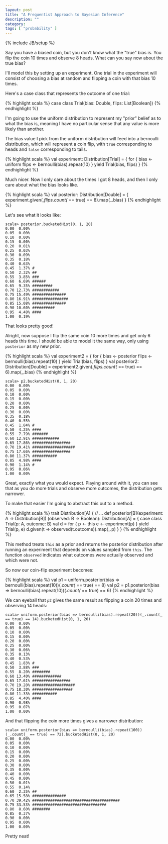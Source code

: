 ```yaml
---
layout: post
title: "A Frequentist Approach to Bayesian Inference"
description: ""
category: 
tags: [ "probability" ]
---
```

{% include JB/setup %}

Say you have a biased coin, but you don't know what the "true" bias is. You flip the coin
10 times and observe 8 heads. What can you say now about the true bias?

I'll model this by setting up an experiment. One trial in the experiment will consist of choosing a bias at random and
flipping a coin with that bias 10 times.

Here's a case class that represents the outcome of one trial:

{% highlight scala %}
case class Trial(bias: Double, flips: List[Boolean])
{% endhighlight %}

I'm going to use the uniform distribution to represent my "prior" belief as to
what the bias is, meaning I have no particular sense that any value is more likely than another.

The bias value I pick from the uniform distribution will feed into a bernoulli distribution, which will represent a coin
flip, with ```true``` corresponding to heads and ```false``` corresponding to tails.

{% highlight scala %}
val experiment: Distribution[Trial] = {
  for {
    bias <- uniform
    flips <- bernoulli(bias).repeat(10)
  } yield Trial(bias, flips)
}
{% endhighlight %}

Much nicer. Now I only care about the times I got 8 heads, and then I only care about what the bias looks like.

{% highlight scala %}
val posterior: Distribution[Double] = {
  experiment.given(_.flips.count(_ == true) == 8).map(_.bias)
}
{% endhighlight %}

Let's see what it looks like:

    scala> posterior.bucketedHist(0, 1, 20)
    0.00  0.00% 
    0.05  0.00% 
    0.10  0.00% 
    0.15  0.00% 
    0.20  0.01% 
    0.25  0.03% 
    0.30  0.09% 
    0.35  0.18% 
    0.40  0.63% 
    0.45  1.37% #
    0.50  2.32% ##
    0.55  3.85% ###
    0.60  6.69% ######
    0.65  9.35% #########
    0.70 12.73% ############
    0.75 15.49% ###############
    0.80 16.91% ################
    0.85 15.08% ###############
    0.90 10.60% ##########
    0.95  4.48% ####
    1.00  0.19% 

That looks pretty good!

Alright, now suppose I flip the same coin 10 more times and get only 6 heads this time. I should be able to model
it the same way, only using ```posterior``` as my new prior.

{% highlight scala %}
val experiment2 = {
  for {
    bias <- posterior
    flips <- bernoulli(bias).repeat(10)
  } yield Trial(bias, flips)
}
val posterior2: Distribution[Double] = experiment2.given(_.flips.count(_ == true) == 6).map(_.bias)
{% endhighlight %}

    scala> p2.bucketedHist(0, 1, 20)
    0.00  0.00% 
    0.05  0.00% 
    0.10  0.00% 
    0.15  0.00% 
    0.20  0.00% 
    0.25  0.00% 
    0.30  0.00% 
    0.35  0.18% 
    0.40  0.55% 
    0.45  1.84% #
    0.50  4.25% ####
    0.55  7.79% #######
    0.60 12.91% ############
    0.65 17.86% #################
    0.70 19.41% ###################
    0.75 17.66% #################
    0.80 11.37% ###########
    0.85  4.98% ####
    0.90  1.14% #
    0.95  0.06% 
    1.00  0.00% 

Great, exactly what you would expect. Playing around with it, you can see that as you do more trials and observe more
outcomes, the distribution gets narrower.

To make that easier I'm going to abstract this out to a method.

{% highlight scala %}
trait Distribution[A] {
  // ...
  def posterior[B](experiment: A => Distribution[B])
                   (observed: B => Boolean): Distribution[A] = {
    case class Trial(p: A, outcome: B)
    val d = for {
      p <- this
      e <- experiment(p)
    } yield Trial(p, e)
    d.given(t => observed(t.outcome)).map(_.p)
  }
}
{% endhighlight %}

This method treats ```this``` as a prior and returns the posterior distribution after running an experiment that depends
on values sampled from ```this```. The function ```observed``` indicates what outcomes were actually observed and which
were not.

So now our coin-flip experiment becomes:

{% highlight scala %}
val p1 = uniform.posterior(bias => bernoulli(bias).repeat(10))(_.count(_ == true) == 8)
val p2 = p1.posterior(bias => bernoulli(bias).repeat(10))(_.count(_ == true) == 6)
{% endhighlight %}

We can eyeball that ```p2``` gives the same result as flipping a coin 20 times and observing 14 heads:

    scala> uniform.posterior(bias => bernoulli(bias).repeat(20))(_.count(_ == true) == 14).bucketedHist(0, 1, 20)
    0.00  0.00% 
    0.05  0.00% 
    0.10  0.00% 
    0.15  0.00% 
    0.20  0.00% 
    0.25  0.00% 
    0.30  0.06% 
    0.35  0.13% 
    0.40  0.53% 
    0.45  1.83% #
    0.50  3.88% ###
    0.55  8.20% ########
    0.60 13.40% #############
    0.65 17.61% #################
    0.70 19.28% ###################
    0.75 18.30% ##################
    0.80 11.33% ###########
    0.85  4.40% ####
    0.90  0.98% 
    0.95  0.07% 
    1.00  0.00% 

And that flipping the coin more times gives a narrower distribution:

    scala> uniform.posterior(bias => bernoulli(bias).repeat(100))(_.count(_ == true) == 72).bucketedHist(0, 1, 20)
    0.00  0.00% 
    0.05  0.00% 
    0.10  0.00% 
    0.15  0.00% 
    0.20  0.00% 
    0.25  0.00% 
    0.30  0.00% 
    0.35  0.00% 
    0.40  0.00% 
    0.45  0.00% 
    0.50  0.01% 
    0.55  0.14% 
    0.60  2.35% ##
    0.65 15.58% ###############
    0.70 39.42% #######################################
    0.75 33.53% #################################
    0.80  8.60% ########
    0.85  0.37% 
    0.90  0.00% 
    0.95  0.00% 
    1.00  0.00% 

Pretty neat!

